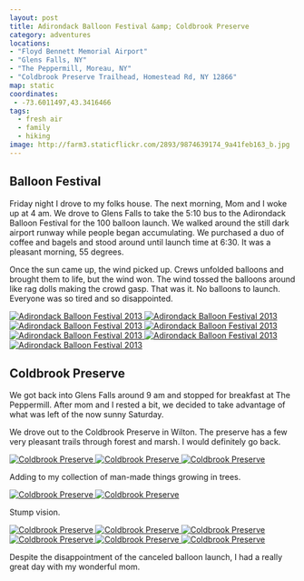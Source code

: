 ```yaml
---
layout: post
title: Adirondack Balloon Festival &amp; Coldbrook Preserve
category: adventures
locations:
- "Floyd Bennett Memorial Airport"
- "Glens Falls, NY"
- "The Peppermill, Moreau, NY"
- "Coldbrook Preserve Trailhead, Homestead Rd, NY 12866"
map: static
coordinates:
 - -73.6011497,43.3416466
tags: 
  - fresh air
  - family
  - hiking
image: http://farm3.staticflickr.com/2893/9874639174_9a41feb163_b.jpg
---
```


## Balloon Festival

Friday night I drove to my folks house. The next morning, Mom and I woke up at 4 am. We drove to Glens Falls to take the 5:10 bus to the Adirondack Balloon Festival for the 100 balloon launch. We walked around the still dark airport runway while people began accumulating. We purchased a duo of coffee and bagels and stood around until launch time at 6:30. It was a pleasant morning, 55 degrees. 

Once the sun came up, the wind picked up. Crews unfolded balloons and brought them to life, but the wind won. The wind tossed the balloons around like rag dolls making the crowd gasp. That was it. No balloons to launch. Everyone was so tired and so disappointed.

<div class="photos">
<a href="http://www.flickr.com/photos/91218249@N05/9874729963/" title="Adirondack Balloon Festival 2013 by katydecorah, on Flickr">
<img src="http://farm6.staticflickr.com/5468/9874729963_c1bf932d8a_b.jpg" class="img-half" alt="Adirondack Balloon Festival 2013"></a><a href="http://www.flickr.com/photos/91218249@N05/9874631594/" title="Adirondack Balloon Festival 2013 by katydecorah, on Flickr">
<img src="http://farm6.staticflickr.com/5461/9874631594_e10c10a2ce_b.jpg" class="img-half" alt="Adirondack Balloon Festival 2013"></a><a href="http://www.flickr.com/photos/91218249@N05/9874732873/" title="Adirondack Balloon Festival 2013 by katydecorah, on Flickr">
<img src="http://farm3.staticflickr.com/2865/9874732873_b11b3703e4_b.jpg" class="img-half" alt="Adirondack Balloon Festival 2013"></a><a href="http://www.flickr.com/photos/91218249@N05/9874618285/" title="Adirondack Balloon Festival 2013 by katydecorah, on Flickr">
<img src="http://farm3.staticflickr.com/2860/9874618285_70ef7cf2c8_b.jpg" class="img-half" alt="Adirondack Balloon Festival 2013"></a><a href="http://www.flickr.com/photos/91218249@N05/9874639174/" title="Adirondack Balloon Festival 2013 by katydecorah, on Flickr">
<img src="http://farm3.staticflickr.com/2893/9874639174_9a41feb163_b.jpg" class="img-half" alt="Adirondack Balloon Festival 2013"></a><a href="http://www.flickr.com/photos/91218249@N05/9874643754/" title="Adirondack Balloon Festival 2013 by katydecorah, on Flickr">
<img src="http://farm8.staticflickr.com/7333/9874643754_c1eeaaaedf_b.jpg" class="img-half" alt="Adirondack Balloon Festival 2013"></a><a href="http://www.flickr.com/photos/91218249@N05/9874735143/" title="Adirondack Balloon Festival 2013 by katydecorah, on Flickr">
<img src="http://farm8.staticflickr.com/7348/9874735143_a26183f17d_b.jpg" class="pop-out" alt="Adirondack Balloon Festival 2013"></a>
</div>

## Coldbrook Preserve

We got back into Glens Falls around 9 am and stopped for breakfast at The Peppermill. After mom and I rested a bit, we decided to take advantage of what was left of the now sunny Saturday.

We drove out to the Coldbrook Preserve in Wilton. The preserve has a few very pleasant trails through forest and marsh. I would definitely go back.

<div class="photos">
<a href="http://www.flickr.com/photos/91218249@N05/9874611476/" title="Coldbrook Preserve by katydecorah, on Flickr">
<img src="http://farm4.staticflickr.com/3813/9874611476_443e9c3ba3_b.jpg" class="img-half" alt="Coldbrook Preserve"></a><a href="http://www.flickr.com/photos/91218249@N05/9874647796/" title="Coldbrook Preserve by katydecorah, on Flickr">
<img src="http://farm6.staticflickr.com/5473/9874647796_6d4e44aec8_b.jpg" class="img-half" alt="Coldbrook Preserve"></a><a href="http://www.flickr.com/photos/91218249@N05/9874640545/" title="Coldbrook Preserve by katydecorah, on Flickr">
<img src="http://farm4.staticflickr.com/3681/9874640545_5b25026774_b.jpg" class="pop-out" alt="Coldbrook Preserve"></a>
</div>

Adding to my collection of man-made things growing in trees.

<div class="photos">
<a href="http://www.flickr.com/photos/91218249@N05/9874673106/" title="Coldbrook Preserve by katydecorah, on Flickr">
<img src="http://farm4.staticflickr.com/3788/9874673106_b9b80d8bbd_b.jpg" class="img-half" alt="Coldbrook Preserve"></a><a href="http://www.flickr.com/photos/91218249@N05/9874666895/" title="Coldbrook Preserve by katydecorah, on Flickr">
<img src="http://farm8.staticflickr.com/7328/9874666895_75041378ee_b.jpg" class="img-half" alt="Coldbrook Preserve"></a>
</div>

Stump vision.

<div class="photos">
<a href="http://www.flickr.com/photos/91218249@N05/9874792823/" title="Coldbrook Preserve by katydecorah, on Flickr">
<img src="http://farm3.staticflickr.com/2831/9874792823_443ed738d8_b.jpg" class="img-half" alt="Coldbrook Preserve"></a><a href="http://www.flickr.com/photos/91218249@N05/9874687686/" title="Coldbrook Preserve by katydecorah, on Flickr">
<img src="http://farm8.staticflickr.com/7421/9874687686_3386a87dd0_b.jpg" class="img-half" alt="Coldbrook Preserve"></a><a href="http://www.flickr.com/photos/91218249@N05/9874695376/" title="Coldbrook Preserve by katydecorah, on Flickr">
<img src="http://farm4.staticflickr.com/3696/9874695376_bac284f5e8_b.jpg" class="pop-out" alt="Coldbrook Preserve"></a><a href="http://www.flickr.com/photos/91218249@N05/9874772413/" title="Coldbrook Preserve by katydecorah, on Flickr">
<img src="http://farm6.staticflickr.com/5349/9874772413_1280f5f169_b.jpg" class="img-half" alt="Coldbrook Preserve"></a><a href="http://www.flickr.com/photos/91218249@N05/9874599525/" title="Coldbrook Preserve by katydecorah, on Flickr">
<img src="http://farm8.staticflickr.com/7446/9874599525_9fd88d2085_b.jpg" class="img-half" alt="Coldbrook Preserve"></a><a href="http://www.flickr.com/photos/91218249@N05/9874686455/" title="Coldbrook Preserve by katydecorah, on Flickr">
<img src="http://farm3.staticflickr.com/2872/9874686455_a98c1b1323_b.jpg" class="pop-out" alt="Coldbrook Preserve"></a>
</div>

Despite the disappointment of the canceled balloon launch, I had a really great day with my wonderful mom.
